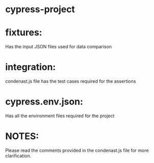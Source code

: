 # cypress-project
# fixtures:
 Has the input JSON files used for data comparison
# integration:
 condenast.js  file has the test cases required for the assertions
# cypress.env.json:
 Has all the environment files required for the project
# NOTES:
 Please read the comments provided in the condenast.js file for more clarification.

